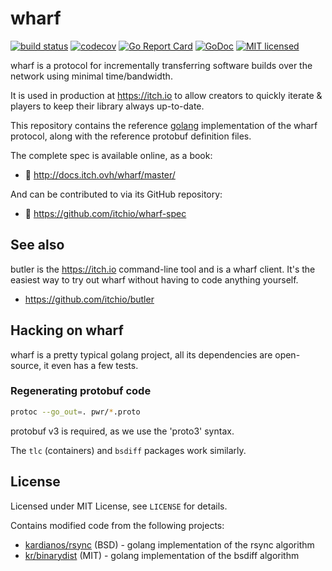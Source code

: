# wharf

[![build status](https://git.itch.ovh/itchio/wharf/badges/master/build.svg)](https://git.itch.ovh/itchio/wharf/commits/master)
[![codecov](https://codecov.io/gh/itchio/wharf/branch/master/graph/badge.svg)](https://codecov.io/gh/itchio/wharf)
[![Go Report Card](https://goreportcard.com/badge/github.com/itchio/wharf)](https://goreportcard.com/report/github.com/itchio/wharf)
[![GoDoc](https://godoc.org/github.com/itchio/wharf?status.svg)](https://godoc.org/github.com/itchio/wharf)
[![MIT licensed](https://img.shields.io/badge/license-MIT-blue.svg)](https://github.com/itchio/wharf/blob/master/LICENSE)

wharf is a protocol for incrementally transferring software builds over
the network using minimal time/bandwidth.

It is used in production at <https://itch.io> to allow creators to
quickly iterate & players to keep their library always up-to-date.

This repository contains the reference [golang][] implementation of the wharf
protocol, along with the reference protobuf definition files.

[golang]: https://golang.org/

The complete spec is available online, as a book:

  * :memo: <http://docs.itch.ovh/wharf/master/>

And can be contributed to via its GitHub repository:

  * :evergreen_tree: <https://github.com/itchio/wharf-spec>

## See also

butler is the <https://itch.io> command-line tool and is a wharf client.
It's the easiest way to try out wharf without having to code anything yourself.

  * <https://github.com/itchio/butler>

## Hacking on wharf

wharf is a pretty typical golang project, all its dependencies are open-source,
it even has a few tests.

### Regenerating protobuf code

```bash
protoc --go_out=. pwr/*.proto
```

protobuf v3 is required, as we use the 'proto3' syntax.

The `tlc` (containers) and `bsdiff` packages work similarly.

## License

Licensed under MIT License, see `LICENSE` for details.

Contains modified code from the following projects:

  * [kardianos/rsync](https://bitbucket.org/kardianos/rsync/) (BSD) - golang implementation of the rsync algorithm
  * [kr/binarydist](https://github.com/kr/binarydist) (MIT) - golang implementation of the bsdiff algorithm

